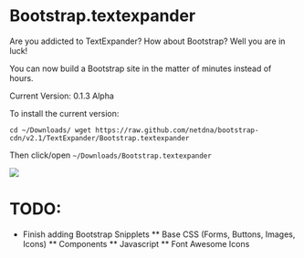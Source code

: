 Bootstrap.textexpander
====

Are you addicted to TextExpander?  How about Bootstrap? Well you are in luck!

You can now build a Bootstrap site in the matter of minutes instead of hours.

Current Version: 0.1.3 Alpha

To install the current version:

`cd ~/Downloads/ wget https://raw.github.com/netdna/bootstrap-cdn/v2.1/TextExpander/Bootstrap.textexpander`

Then click/open `~/Downloads/Bootstrap.textexpander` 

<img src="https://raw.github.com/netdna/bootstrap-cdn/v2.1/TextExpander/Bootstrap.TextExpander.png" />

TODO:
====
* Finish adding Bootstrap Snipplets
** Base CSS (Forms, Buttons, Images, Icons)
** Components
** Javascript
** Font Awesome Icons

